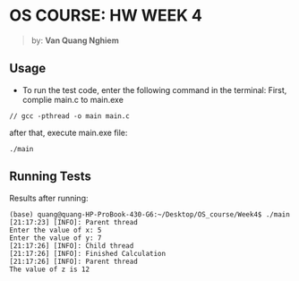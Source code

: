 # OS COURSE: HW WEEK 4
> by: **Van Quang Nghiem**
## Usage
* To run the test code, enter the following command in the terminal:
First, complie main.c to main.exe
```shell
// gcc -pthread -o main main.c
```
after that, execute main.exe file:
```shell
./main
```
## Running Tests
Results after running:
```shell
(base) quang@quang-HP-ProBook-430-G6:~/Desktop/OS_course/Week4$ ./main
[21:17:23] [INFO]: Parent thread
Enter the value of x: 5
Enter the value of y: 7
[21:17:26] [INFO]: Child thread
[21:17:26] [INFO]: Finished Calculation
[21:17:26] [INFO]: Parent thread
The value of z is 12

```